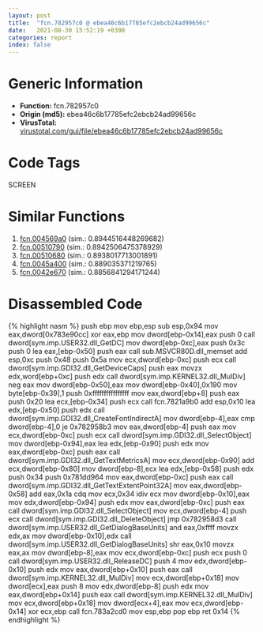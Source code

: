 ```yaml
---
layout: post
title:  "fcn.782957c0 @ ebea46c6b17785efc2ebcb24ad99656c"
date:   2021-08-30 15:52:19 +0300
categories: report
index: false
---
```


# Generic Information
- **Function:** fcn.782957c0
- **Origin (md5):** ebea46c6b17785efc2ebcb24ad99656c
- **VirusTotal:** [virustotal.com/gui/file/ebea46c6b17785efc2ebcb24ad99656c][virustotal_ref]

# Code Tags
<span class="tag" id="SCREEN">SCREEN</span>


# Similar Functions

1. [fcn.004569a0][similar_1_ref] (sim.: 0.8944516448269682)
2. [fcn.00510790][similar_2_ref] (sim.: 0.8942506475378929)
3. [fcn.00510680][similar_3_ref] (sim.: 0.8938017713001891)
4. [fcn.0045a400][similar_4_ref] (sim.: 0.889035371219765)
5. [fcn.0042e670][similar_5_ref] (sim.: 0.8856841294171244)


# Disassembled Code

{% highlight nasm %}
push ebp
mov ebp,esp
sub esp,0x94
mov eax,dword[0x783e90cc]
xor eax,ebp
mov dword[ebp-0x14],eax
push 0
call dword[sym.imp.USER32.dll_GetDC]
mov dword[ebp-0xc],eax
push 0x3c
push 0
lea eax,[ebp-0x50]
push eax
call sub.MSVCR80D.dll_memset
add esp,0xc
push 0x48
push 0x5a
mov ecx,dword[ebp-0xc]
push ecx
call dword[sym.imp.GDI32.dll_GetDeviceCaps]
push eax
movzx edx,word[ebp+0xc]
push edx
call dword[sym.imp.KERNEL32.dll_MulDiv]
neg eax
mov dword[ebp-0x50],eax
mov dword[ebp-0x40],0x190
mov byte[ebp-0x39],1
push 0xffffffffffffffff
mov eax,dword[ebp+8]
push eax
push 0x20
lea ecx,[ebp-0x34]
push ecx
call fcn.7821a9b0
add esp,0x10
lea edx,[ebp-0x50]
push edx
call dword[sym.imp.GDI32.dll_CreateFontIndirectA]
mov dword[ebp-4],eax
cmp dword[ebp-4],0
je 0x782958b3
mov eax,dword[ebp-4]
push eax
mov ecx,dword[ebp-0xc]
push ecx
call dword[sym.imp.GDI32.dll_SelectObject]
mov dword[ebp-0x94],eax
lea edx,[ebp-0x90]
push edx
mov eax,dword[ebp-0xc]
push eax
call dword[sym.imp.GDI32.dll_GetTextMetricsA]
mov ecx,dword[ebp-0x90]
add ecx,dword[ebp-0x80]
mov dword[ebp-8],ecx
lea edx,[ebp-0x58]
push edx
push 0x34
push 0x781dd964
mov eax,dword[ebp-0xc]
push eax
call dword[sym.imp.GDI32.dll_GetTextExtentPoint32A]
mov eax,dword[ebp-0x58]
add eax,0x1a
cdq 
mov ecx,0x34
idiv ecx
mov dword[ebp-0x10],eax
mov edx,dword[ebp-0x94]
push edx
mov eax,dword[ebp-0xc]
push eax
call dword[sym.imp.GDI32.dll_SelectObject]
mov ecx,dword[ebp-4]
push ecx
call dword[sym.imp.GDI32.dll_DeleteObject]
jmp 0x782958d3
call dword[sym.imp.USER32.dll_GetDialogBaseUnits]
and eax,0xffff
movzx edx,ax
mov dword[ebp-0x10],edx
call dword[sym.imp.USER32.dll_GetDialogBaseUnits]
shr eax,0x10
movzx eax,ax
mov dword[ebp-8],eax
mov ecx,dword[ebp-0xc]
push ecx
push 0
call dword[sym.imp.USER32.dll_ReleaseDC]
push 4
mov edx,dword[ebp-0x10]
push edx
mov eax,dword[ebp+0x10]
push eax
call dword[sym.imp.KERNEL32.dll_MulDiv]
mov ecx,dword[ebp+0x18]
mov dword[ecx],eax
push 8
mov edx,dword[ebp-8]
push edx
mov eax,dword[ebp+0x14]
push eax
call dword[sym.imp.KERNEL32.dll_MulDiv]
mov ecx,dword[ebp+0x18]
mov dword[ecx+4],eax
mov ecx,dword[ebp-0x14]
xor ecx,ebp
call fcn.783a2cd0
mov esp,ebp
pop ebp
ret 0x14
{% endhighlight %}


[similar_1_ref]: /report/fcn.004569a0@17d73cbafe6dd96dd6f2291fab06fbb5
[similar_2_ref]: /report/fcn.00510790@14b20b07906a36e23f2230c8042160f2
[similar_3_ref]: /report/fcn.00510680@c60344b51fa39a329b92557d24ff7670
[similar_4_ref]: /report/fcn.0045a400@17d73cbafe6dd96dd6f2291fab06fbb5
[similar_5_ref]: /report/fcn.0042e670@279a61b1e76da49531f1f16fd1102a2d
[virustotal_ref]: https://www.virustotal.com/gui/file/ebea46c6b17785efc2ebcb24ad99656c